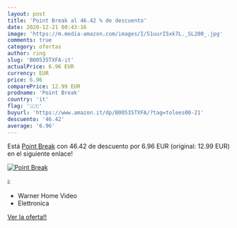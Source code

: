 ```yaml
---
layout: post
title: 'Point Break al 46.42 % de descuento'
date: 2020-12-21 00:43:16
image: 'https://m.media-amazon.com/images/I/51uurI5xk7L._SL200_.jpg'
comments: true
category: ofertas
author: ring
slug: 'B00535TXFA-it'
actualPrice: 6.96 EUR
currency: EUR
price: 6.96
comparePrice: 12.99 EUR
prodname: 'Point Break'
country: 'it'
flag: '🇮🇹'
buyurl: 'https://www.amazon.it/dp/B00535TXFA/?tag=tolees00-21'
descuento: '46.42'
average: '6.96'
---
```


Está [Point Break](https://www.amazon.it/dp/B00535TXFA/?tag=tolees00-21) con 46.42 de descuento por 6.96 EUR (original: 12.99 EUR) en el siguiente enlace!

[![Point Break](https://m.media-amazon.com/images/I/51uurI5xk7L._SL200_.jpg)](https://www.amazon.it/dp/B00535TXFA/?tag=tolees00-21)

ℹ️:

- Warner Home Video
- Elettronica

[Ver la oferta!!](https://www.amazon.it/dp/B00535TXFA/?tag=tolees00-21)
